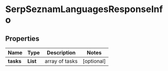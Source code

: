 # SerpSeznamLanguagesResponseInfo


## Properties

| Name | Type | Description | Notes |
|------------ | ------------- | ------------- | -------------|
**tasks** | **List<SerpSeznamLanguagesTaskInfo>** | array of tasks |[optional]|